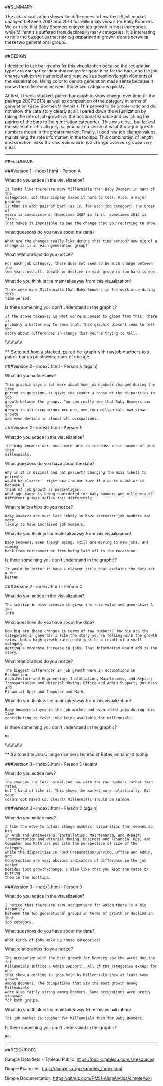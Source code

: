 ##SUMMARY

The data visualization shows the differences in how the US job market changed
between 2007 and 2013 for Millennials versus for Baby Boomers. We can see that
Baby Boomers enjoyed job growth in most categories, while Millennials suffered
from declines in many categories. It is interesting to note the categories that
had big disparities in growth trends between these two generational groups.

________________________________________________________________________________

##DESIGN

I decided to use bar graphs for this visualization because the occupation
types are categorical data that makes for good bins for the bars, and the job
change values are numerical and read well as position/length elements of the
visualization. Using color to denote generation made sense because it shows the
difference between those two categories quickly.

At first, I tried a stacked, paired bar graph to show change over time (in the
pairings 2007/2013) as well as composition of the category in terms of
generation (Baby Boomer/Millennial). This proved to be problematic and did not
show the data story clearly at all. I pared down the visualization by taking
the rate of job growth as the positional variable and switching the pairing
of the bars to the generation categories. This was close, but lacked the scale
of each category, so you had no sense of what those job growth numbers meant in
the greater market. Finally, I used raw job change values, maintaining the rate
information in the tooltips. This combination of length and direction make the
discrepancies in job change between groups very clear. 

________________________________________________________________________________

##FEEDBACK

###Version 1 - index1.html - Person A

What do you notice in the visualization?

    It looks like there are more Millennials than Baby Boomers in many of the
    categories, but this display makes it hard to tell. Also, a major problem
    is that in each pair of bars (as in, for each job category) the order of
    years is inconsistent. Sometimes 2007 is first, sometimes 2013 is first.
    That makes it impossible to see the change that you're trying to show.

What questions do you have about the data?

    What are the changes really like during this time period? How big of a
    change is it in each generation group?

What relationships do you notice?

    For each job category, there does not seem to be much change between the
    two years overall. Growth or decline in each group is too hard to see.

What do you think is the main takeaway from this visualization?

    There were more Millennials than Baby Boomers in the workforce during this
    time period.

Is there something you don’t understand in the graphic?

    If the above takeaway is what we're supposed to glean from this, there is
    probably a better way to show that. This graphic doesn't seem to tell the
    story about differences in change that you're trying to tell.

\\\\\\\\\\\\\\\\\\\\\\\\\

** Switched from a stacked, paired bar graph with raw job numbers to a paired
bar graph showing rates of change.

###Version 2 - index2.html - Person A (again)

What do you notice now?

    This graphic says a lot more about how job numbers changed during the time
    period in question. It gives the reader a sense of the disparities in job
    growth between the groups. You can really see that Baby Boomers saw job
    growth in all occupations but one, and that Millennials had slower growth
    and even decline in almost all occupations.

###Version 2 - index2.html - Person B

What do you notice in the visualization?

    The baby boomers were much more able to increase their number of jobs than
    millennials.

What questions do you have about the data?

    Why is it in decimal and not percent? Changing the axis labels to percents
    would be clearer - right now I'm not sure if 0.05 is 0.05% or 5% because I
    think of job growth as percentages.
    What age range is being considered for baby boomers and millennials?
    Different groups define this differently.

What relationships do you notice?

    Baby Boomers are much less likely to have decreased job numbers and more
    likely to have increased job numbers.

What do you think is the main takeaway from this visualization?

    Baby boomers, even though aging, still are moving to new jobs, and coming
    back from retirement or from being laid off in the recession.

Is there something you don’t understand in the graphic?

    It would be better to have a clearer title that explains the data set a bit
    better.

###Version 2 - index2.html - Person C

What do you notice in the visualization?

    The tooltip is nice because it gives the rate value and generation & job
    info.

What questions do you have about the data?

    How big are these changes in terms of raw numbers? How big are the
    categories in general? I like the story you're telling with the growth
    rates, but a high growth rate could just be a result of a small category
    getting a moderate increase in jobs. That information would add to the
    story.

What relationships do you notice?

    The biggest differences in job growth were in occupations in Production;
    Architecture and Engineering; Installation, Maintenance, and Repair;
    Transportation and Material Moving; Office and Admin Support; Business and
    Financial Ops; and Computer and Math.

What do you think is the main takeaway from this visualization?

    Baby boomers stayed in the job market and even added jobs during this time,
    contributing to fewer jobs being available for millennials.

Is there something you don’t understand in the graphic?

    no

\\\\\\\\\\\\\\\\\\\\\\\\\

** Switched to Job Change numbers instead of Rates; enhanced tooltip

###Version 3 - index3.html - Person B (again)

What do you notice now?

    The changes are less normalized now with the raw numbers rather than rates,
    but I kind of like it. This shows the market more holistically. But your
    colors got mixed up, clearly Millennials should be salmon.

###Version 3 - index3.html - Person C (again)

What do you notice now?

    I like the move to actual change numbers. Disparities that seemed so big
    in Arch and Engineering; Installation, Maintenance, and Repair;
    Transportation and Material Moving; Business and Financial Ops; and
    Computer and Math are put into the perspective of size of the category,
    while the disparities in Food Preparation/Serving, Office and Admin, and
    Construction are very obvious indicators of difference in the job market
    besides just growth/change. I also like that you kept the rates by putting
    them in the tooltips.

###Version 3 - index3.html - Person D

What do you notice in the visualization?

    I notice that there are some occupations for which there is a big disparity
    between the two generational groups in terms of growth or decline in that
    job category.

What questions do you have about the data?

    What kinds of jobs make up these categories?

What relationships do you notice?

    The occupation with the best growth for Boomers saw the worst decline for
    Millennials (Office & Admin Support). All of the categories except for one
    that show a decline in jobs held by Millennials show at least some growth
    among Boomers. The occupations that saw the most growth among Millennials
    were also fairly strong among Boomers. Some occupations were pretty stagnant
    for both groups.

What do you think is the main takeaway from this visualization?

    The job market is tougher for Millennials than for Baby Boomers.

Is there something you don’t understand in the graphic?

    No.
    
________________________________________________________________________________

##RESOURCES

Sample Data Sets - Tableau Public. <https://public.tableau.com/s/resources>

Dimple Examples. <http://dimplejs.org/examples_index.html>

Dimple Documentation. <https://github.com/PMSI-AlignAlytics/dimple/wiki>
